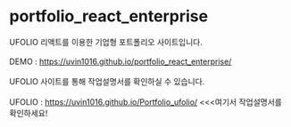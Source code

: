 # portfolio_react_enterprise
UFOLIO 리액트를 이용한 기업형 포트폴리오 사이트입니다.<br /><br />
DEMO : https://uvin1016.github.io/portfolio_react_enterprise/ <br /><br />
UFOLIO 사이트를 통해 작업설명서를 확인하실 수 있습니다. <br /><br />
UFOLIO : https://uvin1016.github.io/Portfolio_ufolio/  <<<여기서 작업설명서를 확인하세요!
